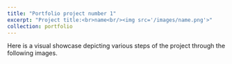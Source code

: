 ```yaml
---
title: "Portfolio project number 1"
excerpt: "Project title:<br>name<br/><img src='/images/name.png'>"
collection: portfolio
---
```


Here is a visual showcase depicting various steps of the project through the following images.
